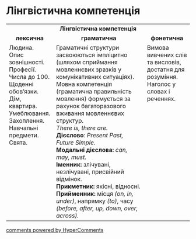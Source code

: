 <div id="hypercomments_widget" class="js-hypercomments-widget invisible"></div>

# Лінгвістична компетенція

<table>
  <tr>
    <td align="center" colspan="3"><b>Лінгвістична компетенція</b></td>
  </tr>
            <tr>
                <td align="center"><b>лексична</b></td>
                <td align="center"><b>граматична</b></td>
                <td align="center"><b>фонетична</b></td>
            </tr>
            <tr>
                <td width="25%" style="vertical-align:top !important;">
Людина.<br>
Опис зовнішності.<br>
Професії.<br>
Числа до 100.<br>
Щоденні обов’язки.<br>
Дім, квартира.<br>
Умеблювання.<br>
Захоплення.<br>
Навчальні предмети.<br>
Свята.<br></td>
                <td width="50%" style="vertical-align:top !important;">Граматичні структури засвоюються імпліцитно (шляхом сприймання мовленнєвих зразків у комунікативних ситуаціях). Мовна компетенція (граматична правильність мовлення) формується за рахунок багаторазового вживання мовленнєвих структур.<br>
<i>There is, there are.</i><br>
<b>Дієслово</b>: <i>Present Past, Future Simple.</i><br>
<b>Модальні дієслова:</b>
<i>can, may, must.</i><br>
<b>Іменник:</b>
злічувані, незлічувані, присвійний відмінок.<br>
<b>Прикметник:</b>
якісні, відносні.<br>
<b>Прийменник:</b>
місця <i>(on, in, under)</i>, напрямку <i>(to)</i>, часу <i>(before, after, up, down, over, across).</i><br>
                <td width="25%" style="vertical-align:top !important;">Вимова вивчених слів та висловів, достатня для розуміння.<br>
                Наголос у словах і реченнях. <br> </td>
            </tr>
</table>

<div class="js-hypercomments-container">
    <a href="http://hypercomments.com" class="hc-link" title="comments widget">comments powered by HyperComments</a>
</div>